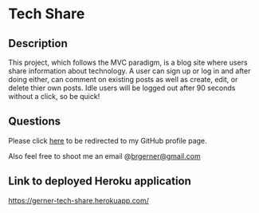 # Tech Share

  ## Description 

  This project, which follows the MVC paradigm, is a blog site where users share information about technology.
  A user can sign up or log in and after doing either, can comment on existing posts as well as create, edit, or delete thier own posts.
  Idle users will be logged out after 90 seconds without a click, so be quick!
  
  ## Questions

  Please click [here](https://github.com/bgerner/) to be redirected to my GitHub profile page.

  Also feel free to shoot me an email @brgerner@gmail.com
  
  
  ## Link to deployed Heroku application
  
  https://gerner-tech-share.herokuapp.com/
